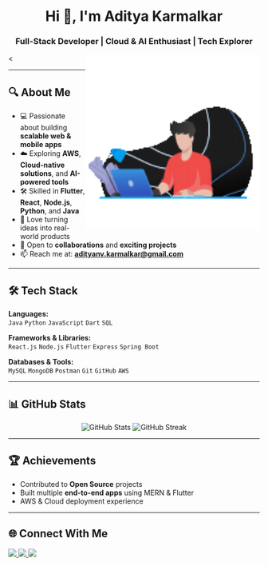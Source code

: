 <h1 align="center">Hi 👋, I'm Aditya Karmalkar</h1>
<h3 align="center">Full-Stack Developer | Cloud & AI Enthusiast | Tech Explorer</h3>

<<img align="right" alt="Coding GIF" width="350" src="Coding boy.gif" />


---

## 🔍 About Me

- 💻 Passionate about building **scalable web & mobile apps**  
- ☁️ Exploring **AWS**, **Cloud-native solutions**, and **AI-powered tools**  
- 🛠 Skilled in **Flutter**, **React**, **Node.js**, **Python**, and **Java**  
- 🚀 Love turning ideas into real-world products  
- 🤝 Open to **collaborations** and **exciting projects**  
- 📫 Reach me at: **[adityanv.karmalkar@gmail.com](mailto:adityanv.karmalkar@gmail.com)**

---

## 🛠️ Tech Stack

**Languages:**  
`Java` `Python` `JavaScript` `Dart` `SQL`

**Frameworks & Libraries:**  
`React.js` `Node.js` `Flutter` `Express` `Spring Boot`

**Databases & Tools:**  
`MySQL` `MongoDB` `Postman` `Git` `GitHub` `AWS`

---

## 📊 GitHub Stats

<p align="center">
<img src="https://github-readme-stats.vercel.app/api?username=Aditya-Karmalkar&show_icons=true&theme=tokyonight" alt="GitHub Stats" width="48%">
<img src="https://github-readme-streak-stats.herokuapp.com/?user=Aditya-Karmalkar&theme=tokyonight" alt="GitHub Streak" width="48%">
</p>

---

## 🏆 Achievements

- Contributed to **Open Source** projects  
- Built multiple **end-to-end apps** using MERN & Flutter  
- AWS & Cloud deployment experience  

---

## 🌐 Connect With Me

<p align="left">
<a href="https://linkedin.com/in/aditya-karmalkar" target="_blank">
<img src="https://img.shields.io/badge/LinkedIn-blue?style=for-the-badge&logo=linkedin" />
</a>
<a href="mailto:your.email@example.com">
<img src="https://img.shields.io/badge/Email-red?style=for-the-badge&logo=gmail" />
</a>
<a href="https://github.com/Aditya-Karmalkar" target="_blank">
<img src="https://img.shields.io/badge/GitHub-black?style=for-the-badge&logo=github" />
</a>
</p>
